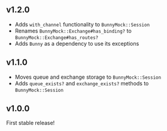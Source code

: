 ## v1.2.0

* Adds `with_channel` functionality to `BunnyMock::Session`
* Renames `BunnyMock::Exchange#has_binding?` to `BunnyMock::Exchange#has_routes?`
* Adds `Bunny` as a dependency to use its exceptions

## v1.1.0

* Moves queue and exchange storage to `BunnyMock::Session`
* Adds `queue_exists?` and `exchange_exists?` methods to `BunnyMock::Session`

## v1.0.0

First stable release!
